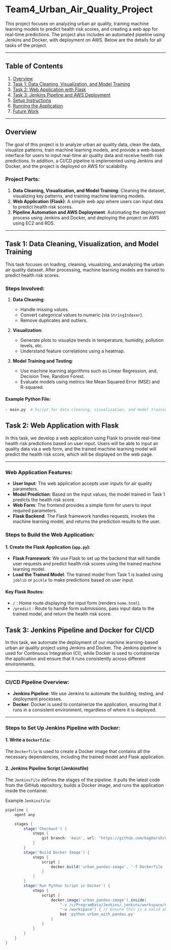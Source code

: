# Team4_Urban_Air_Quality_Project

This project focuses on analyzing urban air quality, training machine learning models to predict health risk scores, and creating a web app for real-time predictions. The project also includes an automated pipeline using Jenkins and Docker, with deployment on AWS. Below are the details for all tasks of the project.

---

## Table of Contents
1. [Overview](#overview)
2. [Task 1: Data Cleaning, Visualization, and Model Training](#task-1-data-cleaning-visualization-and-model-training)
3. [Task 2: Web Application with Flask](#task-2-web-application-with-flask)
4. [Task 3: Jenkins Pipeline and AWS Deployment](#task-3-jenkins-pipeline-and-aws-deployment)
5. [Setup Instructions](#setup-instructions)
6. [Running the Application](#running-the-application)
7. [Future Work](#future-work)

---

## Overview

The goal of this project is to analyze urban air quality data, clean the data, visualize patterns, train machine learning models, and provide a web-based interface for users to input real-time air quality data and receive health risk predictions. In addition, a CI/CD pipeline is implemented using Jenkins and Docker, and the project is deployed on AWS for scalability.

### Project Parts:
1. **Data Cleaning, Visualization, and Model Training**: Cleaning the dataset, visualizing key patterns, and training machine learning models.
2. **Web Application (Flask)**: A simple web app where users can input data to predict health risk scores.
3. **Pipeline Automation and AWS Deployment**: Automating the deployment process using Jenkins and Docker, and deploying the project on AWS using EC2 and RDS.

---

## Task 1: Data Cleaning, Visualization, and Model Training

This task focuses on loading, cleaning, visualizing, and analyzing the urban air quality dataset. After processing, machine learning models are trained to predict health risk scores.

### Steps Involved:
1. **Data Cleaning**: 
   - Handle missing values.
   - Convert categorical values to numeric (via `StringIndexer`).
   - Remove duplicates and outliers.

2. **Visualization**:
   - Generate plots to visualize trends in temperature, humidity, pollution levels, etc.
   - Understand feature correlations using a heatmap.

3. **Model Training and Testing**:
   - Use machine learning algorithms such as Linear Regression, and, Decision Tree, Random Forest.
   - Evaluate models using metrics like Mean Squared Error (MSE) and R-squared.

#### Example Python File:
```bash
- main.py  # Script for data cleaning, visualization, and model training.
```

## Task 2: Web Application with Flask

In this task, we develop a web application using Flask to provide real-time health risk predictions based on user input. Users will be able to input air quality data via a web form, and the trained machine learning model will predict the health risk score, which will be displayed on the web page.

---

### Web Application Features:
- **User Input**: The web application accepts user inputs for air quality parameters.
- **Model Prediction**: Based on the input values, the model trained in Task 1 predicts the health risk score.
- **Web Form**: The frontend provides a simple form for users to input required parameters.
- **Flask Backend**: The Flask framework handles requests, invokes the machine learning model, and returns the prediction results to the user.

### Steps to Build the Web Application:

#### 1. Create the Flask Application (`app.py`):

- **Flask Framework**: We use Flask to set up the backend that will handle user requests and predict health risk scores using the trained machine learning model.
- **Load the Trained Model**: The trained model from Task 1 is loaded using `joblib` or `pickle` to make predictions based on user input.

#### Key Flask Routes:
- `/` : Home route displaying the input form (renders `home.html`).
- `/predict` : Route to handle form submissions, pass input data to the trained model, and return the health risk score.
  

## Task 3: Jenkins Pipeline and Docker for CI/CD

In this task, we automate the deployment of our machine learning-based urban air quality project using Jenkins and Docker. The Jenkins pipeline is used for Continuous Integration (CI), while Docker is used to containerize the application and ensure that it runs consistently across different environments.

---

### CI/CD Pipeline Overview:
- **Jenkins Pipeline**: We use Jenkins to automate the building, testing, and deployment processes.
- **Docker**: Docker is used to containerize the application, ensuring that it runs in a consistent environment, regardless of where it is deployed.

---

### Steps to Set Up Jenkins Pipeline with Docker:

#### 1. Write a `Dockerfile`:
The `Dockerfile` is used to create a Docker image that contains all the necessary dependencies, including the trained model and Flask application.

#### 2. Jenkins Pipeline Script (Jenkinsfile)

The `Jenkinsfile` defines the stages of the pipeline. It pulls the latest code from the GitHub repository, builds a Docker image, and runs the application inside the container.

Example `Jenkinsfile`:
```groovy
pipeline {
    agent any

    stages {
        stage('Checkout') {
            steps {
                git branch: 'main', url: 'https://github.com/kagHarsh/demo-urban'
            }
        }
        stage('Build Docker Image') {
            steps {
                script {
                    docker.build('urban_pandas-image', '-f Dockerfile .')
                }
            }
        }
        stage('Run Python Script in Docker') {
            steps {
                script {
                    docker.image('urban_pandas-image').inside(
                        "-v /c/ProgramData/Jenkins/.jenkins/workspace/urban_pd:/workspace " + // Use Unix-style path
                        "-w /workspace") { // Ensure this is a valid absolute path inside the container
                        bat 'python urban_with_pandas.py'
                    }
                }
            }
        }
    }
}
